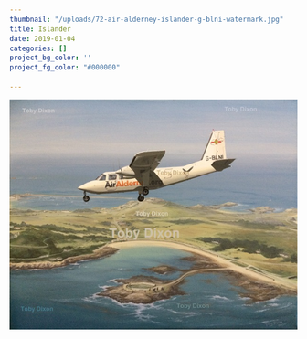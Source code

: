 ```yaml
---
thumbnail: "/uploads/72-air-alderney-islander-g-blni-watermark.jpg"
title: Islander
date: 2019-01-04
categories: []
project_bg_color: ''
project_fg_color: "#000000"

---
```

![](/uploads/72-air-alderney-islander-g-blni-watermark.jpg)
